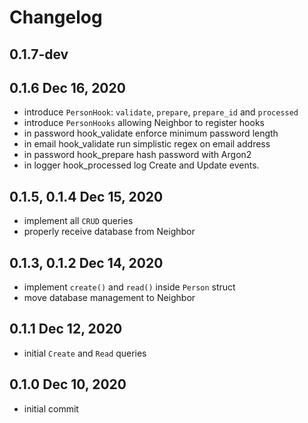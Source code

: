 # Changelog

## 0.1.7-dev

## 0.1.6 Dec 16, 2020
 - introduce `PersonHook`: `validate`, `prepare`, `prepare_id` and `processed`
 - introduce `PersonHooks` allowing Neighbor to register hooks
 - in password hook_validate enforce minimum password length
 - in email hook_validate run simplistic regex on email address
 - in password hook_prepare hash password with Argon2
 - in logger hook_processed log Create and Update events.

## 0.1.5, 0.1.4 Dec 15, 2020
 - implement all `CRUD` queries
 - properly receive database from Neighbor

## 0.1.3, 0.1.2 Dec 14, 2020
 - implement `create()` and `read()` inside `Person` struct
 - move database management to Neighbor

## 0.1.1 Dec 12, 2020
 - initial `Create` and `Read` queries

## 0.1.0 Dec 10, 2020
 - initial commit